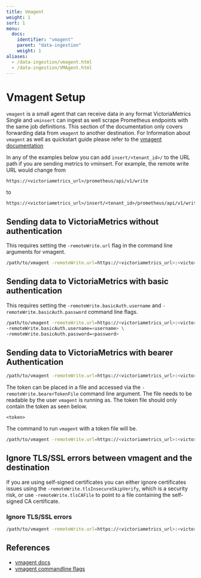 ```yaml
---
title: Vmagent
weight: 1
sort: 1
menu:
  docs:
    identifier: "vmagent"
    parent: "data-ingestion"
    weight: 1
aliases:
  - /data-ingestion/vmagent.html
  - /data-ingestion/VMAgent.html
---
```

# Vmagent Setup
`vmagent` is a small agent that can receive data in any format VictoriaMetrics Single and `vminsert` can ingest as well scrape Prometheus endpoints with the same job definitions.
This section of the documentation only covers forwarding data from `vmagent` to another destination.
For Information about `vmagent` as well as quickstart guide please refer to the [vmagent documentation](https://docs.victoriametrics.com/vmagent/)

In any of the examples below you can add `insert/<tenant_id>/` to the URL path if you are sending metrics to vminsert.
For example, the remote write URL would change from

```
https://<victoriametrics_url>/prometheus/api/v1/write
```

to

```
https://<victoriametrics_url>/insert/<tenant_id>/prometheus/api/v1/write
```


## Sending data to VictoriaMetrics without authentication


This requires setting the `-remoteWrite.url` flag in the command line arguments for vmagent.

```sh
/path/to/vmagent -remoteWrite.url=https://<victoriametrics_url>:<victoriametrics_port>/api/v1/write
```

## Sending data to VictoriaMetrics with basic authentication

This requires setting the `-remoteWrite.basicAuth.username` and `-remoteWrite.basicAuth.password` command line flags.

```sh
/path/to/vmagent -remoteWrite.url=https://<victoriametrics_url>:<victoriametrics_port>/api/v1/write \
-remoteWrite.basicAuth.username=<username> \
-remoteWrite.basicAuth.password=<password>
```


## Sending data to VictoriaMetrics with bearer Authentication

```sh
/path/to/vmagent -remoteWrite.url=https://<victoriametrics_url>:<victoriametrics_port>/api/v1/write -remoteWrite.bearerToken=<token>
```

The token can be placed in a file and accessed via the `-remoteWrite.bearerTokenFile` command line argument.
The file needs to be readable by the user `vmagent` is running as.
The token file should only contain the token as seen below.


```
<token>
```

The command to run `vmagent` with a token file will be.

```sh
/path/to/vmagent -remoteWrite.url=https://<victoriametrics_url>:<victoriametrics_port>/api/v1/write -remoteWrite.bearerTokenFile=/path/to/tokenfile

```


## Ignore TLS/SSL errors between vmagent and the destination

If you are using self-signed certificates you can either ignore certificates issues using the `-remoteWrite.tlsInsecureSkipVerify`, which is a security risk, or use `-remoteWrite.tlsCAFile` to point to a file containing the self-signed CA certificate. 

### Ignore TLS/SSL errors

```sh
/path/to/vmagent -remoteWrite.url=https://<victoriametrics_url>:<victoriametrics_port>/api/v1/write -remoteWrite.bearerToken=<token> -remoteWrite.tlsInsecureSkipVerify
```


## References
- [vmagent docs](https://docs.victoriametrics.com/vmagent/)
- [vmagent commandline flags](https://docs.victoriametrics.com/vmagent/#advanced-usage)
